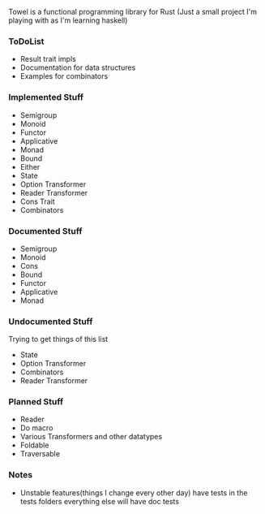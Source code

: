 Towel is a functional programming library for Rust
(Just a small project I'm playing with as I'm learning haskell)

### ToDoList
* Result trait impls
* Documentation for data structures
* Examples for combinators


### Implemented Stuff
* Semigroup
* Monoid
* Functor
* Applicative
* Monad
* Bound
* Either
* State
* Option Transformer
* Reader Transformer
* Cons Trait
* Combinators

### Documented Stuff
* Semigroup
* Monoid
* Cons
* Bound
* Functor
* Applicative
* Monad

### Undocumented Stuff
Trying to get things of this list
* State
* Option Transformer
* Combinators
* Reader Transformer

### Planned Stuff
* Reader
* Do macro
* Various Transformers and other datatypes
* Foldable
* Traversable

### Notes
* Unstable features(things I change every other day) have tests in the tests folders
everything else will have doc tests




